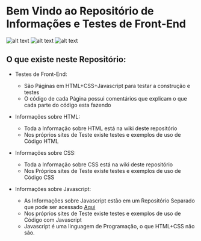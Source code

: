 # Bem Vindo ao Repositório de Informações e Testes de Front-End

![alt text](https://jdwilson.ca/static/img/logos/HTML5.svg "html")
![alt text](https://jdwilson.ca/static/img/logos/css3.svg "css")
![alt text](https://jdwilson.ca/static/img/logos/js.svg "Javascript")

## O que existe neste Repositório:
* Testes de Front-End:
   * São Páginas em HTML+CSS+Javascript para testar a construção e testes
   * O código de cada Página possui comentários que explicam o que cada parte do código esta fazendo
   
* Informações sobre HTML:
    * Toda a Informação sobre HTML está na wiki deste repositório
    * Nos próprios sites de Teste existe testes e exemplos de uso de Código HTML
    
* Informações sobre CSS:
    * Toda a Informação sobre CSS está na wiki deste repositório
    * Nos Próprios sites de Teste existe testes e exemplos de uso de Código CSS
    
* Informações sobre Javascript:
    * As Informações sobre Javascript estão em um Repositório Separado que pode ser acessado [Aqui](https://github.com/F4NT0/Javascript_Info)
    * Nos próprios sites de Teste existe testes e exemplos de uso de Código com Javascript
    * Javascript é uma linguagem de Programação, o que HTML+CSS não são.
